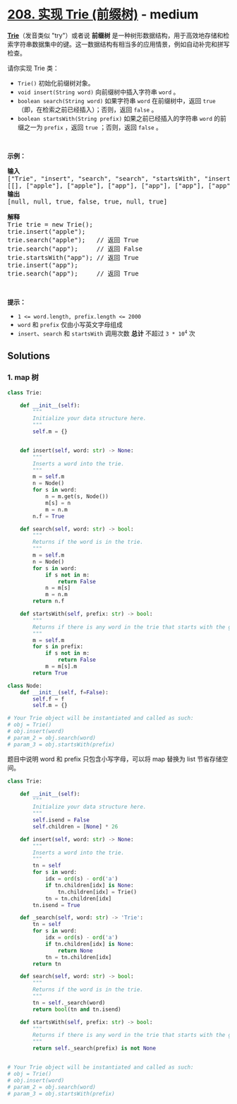 # [208. 实现 Trie (前缀树)](https://leetcode-cn.com/problems/implement-trie-prefix-tree/) - medium

<p><strong><a href="https://baike.baidu.com/item/字典树/9825209?fr=aladdin" target="_blank">Trie</a></strong>（发音类似 "try"）或者说 <strong>前缀树</strong> 是一种树形数据结构，用于高效地存储和检索字符串数据集中的键。这一数据结构有相当多的应用情景，例如自动补完和拼写检查。</p>

<p>请你实现 Trie 类：</p>

<ul>
	<li><code>Trie()</code> 初始化前缀树对象。</li>
	<li><code>void insert(String word)</code> 向前缀树中插入字符串 <code>word</code> 。</li>
	<li><code>boolean search(String word)</code> 如果字符串 <code>word</code> 在前缀树中，返回 <code>true</code>（即，在检索之前已经插入）；否则，返回 <code>false</code> 。</li>
	<li><code>boolean startsWith(String prefix)</code> 如果之前已经插入的字符串 <code>word</code> 的前缀之一为 <code>prefix</code> ，返回 <code>true</code> ；否则，返回 <code>false</code> 。</li>
</ul>

<p> </p>

<p><strong>示例：</strong></p>

<pre>
<strong>输入</strong>
["Trie", "insert", "search", "search", "startsWith", "insert", "search"]
[[], ["apple"], ["apple"], ["app"], ["app"], ["app"], ["app"]]
<strong>输出</strong>
[null, null, true, false, true, null, true]

<strong>解释</strong>
Trie trie = new Trie();
trie.insert("apple");
trie.search("apple");   // 返回 True
trie.search("app");     // 返回 False
trie.startsWith("app"); // 返回 True
trie.insert("app");
trie.search("app");     // 返回 True
</pre>

<p> </p>

<p><strong>提示：</strong></p>

<ul>
	<li><code>1 <= word.length, prefix.length <= 2000</code></li>
	<li><code>word</code> 和 <code>prefix</code> 仅由小写英文字母组成</li>
	<li><code>insert</code>、<code>search</code> 和 <code>startsWith</code> 调用次数 <strong>总计</strong> 不超过 <code>3 * 10<sup>4</sup></code> 次</li>
</ul>


## Solutions


### 1. map 树

```py
class Trie:

    def __init__(self):
        """
        Initialize your data structure here.
        """
        self.m = {}


    def insert(self, word: str) -> None:
        """
        Inserts a word into the trie.
        """
        m = self.m
        n = Node()
        for s in word:
            n = m.get(s, Node())
            m[s] = n
            m = n.m
        n.f = True

    def search(self, word: str) -> bool:
        """
        Returns if the word is in the trie.
        """
        m = self.m
        n = Node()
        for s in word:
            if s not in m:
                return False
            n = m[s]
            m = n.m
        return n.f

    def startsWith(self, prefix: str) -> bool:
        """
        Returns if there is any word in the trie that starts with the given prefix.
        """
        m = self.m
        for s in prefix:
            if s not in m:
                return False
            m = m[s].m
        return True

class Node:
    def __init__(self, f=False):
        self.f = f
        self.m = {}

# Your Trie object will be instantiated and called as such:
# obj = Trie()
# obj.insert(word)
# param_2 = obj.search(word)
# param_3 = obj.startsWith(prefix)
```

题目中说明 word 和 prefix 只包含小写字母，可以将 map 替换为 list 节省存储空间。

```py
class Trie:

    def __init__(self):
        """
        Initialize your data structure here.
        """
        self.isend = False
        self.children = [None] * 26

    def insert(self, word: str) -> None:
        """
        Inserts a word into the trie.
        """
        tn = self
        for s in word:
            idx = ord(s) - ord('a')
            if tn.children[idx] is None:
                tn.children[idx] = Trie()
            tn = tn.children[idx]
        tn.isend = True

    def _search(self, word: str) -> 'Trie':
        tn = self
        for s in word:
            idx = ord(s) - ord('a')
            if tn.children[idx] is None:
                return None
            tn = tn.children[idx]
        return tn

    def search(self, word: str) -> bool:
        """
        Returns if the word is in the trie.
        """
        tn = self._search(word)
        return bool(tn and tn.isend)

    def startsWith(self, prefix: str) -> bool:
        """
        Returns if there is any word in the trie that starts with the given prefix.
        """
        return self._search(prefix) is not None


# Your Trie object will be instantiated and called as such:
# obj = Trie()
# obj.insert(word)
# param_2 = obj.search(word)
# param_3 = obj.startsWith(prefix)
```